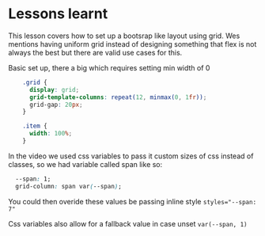 # Lessons learnt

This lesson covers how to set up a bootsrap like layout using grid. Wes mentions having uniform grid instead of designing something that flex is not always the best but there are valid use cases for this.

Basic set up, there a big which requires setting min width of 0

```css
    .grid {
      display: grid;
      grid-template-columns: repeat(12, minmax(0, 1fr));
      grid-gap: 20px;
    }

    .item {
      width: 100%;
    }
```

In the video we used css variables to pass it custom sizes of css instead of classes, so we had variable called span like so:

```css
  --span: 1;
  grid-column: span var(--span);
```

You could then overide these values be passing inline style `styles="--span: 7"`

Css variables also allow for a fallback value in case unset `var(--span, 1)`
